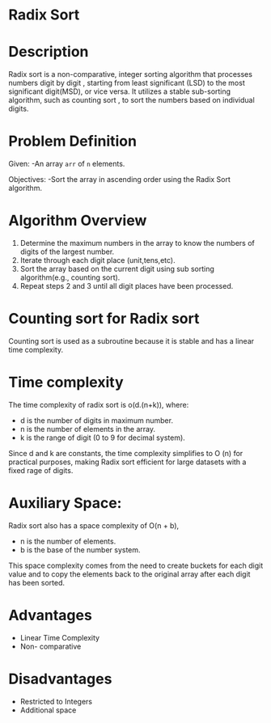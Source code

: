 # Radix Sort

# Description

Radix sort is a non-comparative, integer sorting algorithm that processes numbers digit by digit , starting from least significant (LSD) to the most significant digit(MSD), or vice versa. It utilizes a stable sub-sorting algorithm, such as counting sort , to sort the numbers based on individual digits.

# Problem Definition

Given:
-An array `arr` of `n` elements.

Objectives:
-Sort the array in ascending order using the Radix Sort algorithm.

# Algorithm Overview

1. Determine the maximum numbers in the array to know the numbers of digits of the largest number.
2. Iterate through each digit place (unit,tens,etc).
3. Sort the array based on the current digit using sub sorting algorithm(e.g., counting sort).
4. Repeat steps 2 and 3 until all digit places have been processed.

# Counting sort for Radix sort

Counting sort is used as a subroutine because it is stable and has a linear time complexity.

# Time complexity

The time complexity of radix sort is o(d.(n+k)), where:

- d is the number of digits in maximum number.
- n is the number of elements in the array.
- k is the range of digit (0 to 9 for decimal system).

Since d and k are constants, the time complexity simplifies to O (n) for practical purposes, making Radix sort efficient for large datasets with a fixed rage of digits.

# Auxiliary Space: 

Radix sort also has a space complexity of O(n + b), 
-  n is the number of elements.
-  b is the base of the number system.

 This space complexity comes from the need to create buckets for each digit value and to copy the elements back to the original array after each digit has been sorted.

# Advantages

- Linear Time Complexity
- Non- comparative

# Disadvantages

- Restricted to Integers
- Additional space
